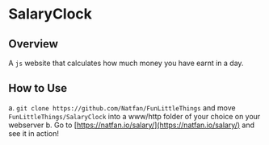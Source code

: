# SalaryClock

## Overview
A `js` website that calculates how much money you have earnt in a day.

## How to Use
 a. `git clone https://github.com/Natfan/FunLittleThings` and move `FunLittleThings/SalaryClock` into a www/http folder of your choice on your webserver
 b. Go to [https://natfan.io/salary/](https://natfan.io/salary/) and see it in action!